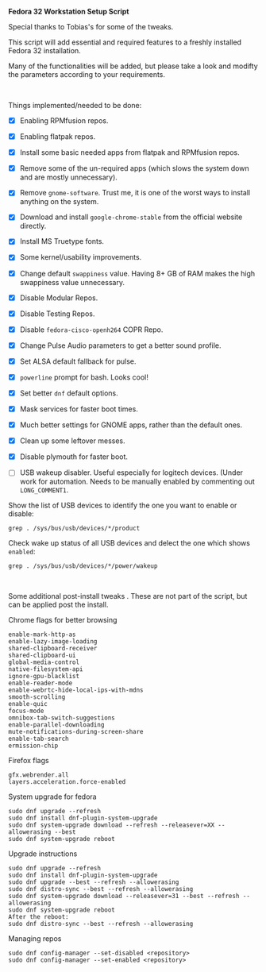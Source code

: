 **Fedora 32 Workstation Setup Script**

Special thanks to Tobias's for some of the tweaks.

This script will add essential and required features to a freshly installed Fedora 32 installation.

Many of the functionalities will be added, but please take a look and modifty the parameters according to your requirements.

<p>&nbsp;</p>

Things implemented/needed to be done:

- [x] Enabling RPMfusion repos.
- [x] Enabling flatpak repos.
- [x] Install some basic needed apps from flatpak and RPMfusion repos.
- [x] Remove some of the un-required apps (which slows the system down and are mostly unnecessary).
- [x] Remove `gnome-software`. Trust me, it is one of the worst ways to install anything on the system.
- [x] Download and install `google-chrome-stable` from the official website directly.
- [x] Install MS Truetype fonts. 
- [x] Some kernel/usability improvements.
- [x] Change default `swappiness` value. Having 8+ GB of RAM makes the high swappiness value unnecessary.
- [x] Disable Modular Repos.
- [x] Disable Testing Repos.
- [x] Disable `fedora-cisco-openh264` COPR Repo. 
- [x] Change Pulse Audio parameters to get a better sound profile.
- [x] Set ALSA default fallback for pulse.
- [x] `powerline` prompt for bash. Looks cool!
- [x] Set better `dnf` default options.
- [x] Mask services for faster boot times.
- [x] Much better settings for GNOME apps, rather than the default ones.
- [x] Clean up some leftover messes.
- [x] Disable plymouth for faster boot.

- [ ] USB wakeup disabler. Useful especially for logitech devices. (Under work for automation. Needs to be manually enabled by commenting out `LONG_COMMENT1`.


Show the list of USB devices to identify the one you want to enable or disable:
```
grep . /sys/bus/usb/devices/*/product
```

Check wake up status of all USB devices and delect the one which shows `enabled`:
```
grep . /sys/bus/usb/devices/*/power/wakeup
```

<p>&nbsp;</p>

Some additional post-install tweaks .
These are not part of the script, but can be applied post the install.

Chrome flags for better browsing
```
enable-mark-http-as
enable-lazy-image-loading
shared-clipboard-receiver
shared-clipboard-ui
global-media-control
native-filesystem-api
ignore-gpu-blacklist
enable-reader-mode
enable-webrtc-hide-local-ips-with-mdns
smooth-scrolling
enable-quic
focus-mode
omnibox-tab-switch-suggestions
enable-parallel-downloading
mute-notifications-during-screen-share
enable-tab-search
ermission-chip
```

Firefox flags
```
gfx.webrender.all
layers.acceleration.force-enabled
```

System upgrade for fedora
```
sudo dnf upgrade --refresh
sudo dnf install dnf-plugin-system-upgrade
sudo dnf system-upgrade download --refresh --releasever=XX --allowerasing --best
sudo dnf system-upgrade reboot
```

Upgrade instructions
```
sudo dnf upgrade --refresh
sudo dnf install dnf-plugin-system-upgrade
sudo dnf upgrade --best --refresh --allowerasing
sudo dnf distro-sync --best --refresh --allowerasing
sudo dnf system-upgrade download --releasever=31 --best --refresh --allowerasing
sudo dnf system-upgrade reboot
After the reboot:
sudo dnf distro-sync --best --refresh --allowerasing
```

Managing repos
```
sudo dnf config-manager --set-disabled <repository>
sudo dnf config-manager --set-enabled <repository>
```
